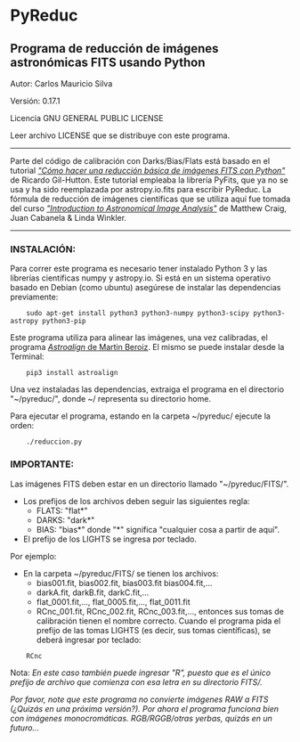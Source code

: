 # PyReduc

## Programa de reducción de imágenes astronómicas FITS usando Python
Autor: Carlos Mauricio Silva

Versión: 0.17.1

Licencia GNU GENERAL PUBLIC LICENSE

Leer archivo LICENSE que se distribuye con este programa.
________________________________________________________

Parte del código de calibración con Darks/Bias/Flats está
basado en el tutorial [*"Cómo hacer una reducción básica de imágenes FITS con Python"*](https://freeshell.de/~rgh/arch/python/python-red-basica.pdf)
de Ricardo Gil-Hutton. Este tutorial empleaba la librería PyFits, que ya no se usa
y ha sido reemplazada por astropy.io.fits para escribir PyReduc.
La fórmula de reducción de imágenes científicas que se utiliza aquí fue tomada del curso
[*"Introduction to Astronomical Image Analysis"*](http://image-analysis.readthedocs.io/en/latest/index.html) de  Matthew Craig, Juan Cabanela & Linda Winkler.
_______________________________________________________

### INSTALACIÓN:
Para correr este programa es necesario tener instalado Python 3 y las librerías científicas numpy y astropy.io.
Si está en un sistema operativo basado en Debian (como ubuntu) asegúrese de instalar las dependencias previamente:
```
	sudo apt-get install python3 python3-numpy python3-scipy python3-astropy python3-pip
```
Este programa utiliza para alinear las imágenes, una vez calibradas, el programa [*Astroalign* de Martin Beroiz](https://github.com/toros-astro/astroalign). El mismo se puede instalar desde la Terminal:
```
	pip3 install astroalign
```

Una vez instaladas las dependencias, extraiga el programa en el directorio "~/pyreduc/", donde ~/ representa su directorio home.

Para ejecutar el programa, estando en la carpeta ~/pyreduc/ ejecute la orden:
```
	./reduccion.py
```

### IMPORTANTE:
Las imágenes FITS deben estar en un directorio llamado "~/pyreduc/FITS/".
- Los prefijos de los archivos deben seguir las siguientes regla:
  - FLATS: "flat*"
  - DARKS: "dark*"
  - BIAS: "bias*"
donde "*" significa "cualquier cosa a partir de aquí".
- El prefijo de los LIGHTS se ingresa por teclado.

Por ejemplo:
- En la carpeta ~/pyreduc/FITS/ se tienen los archivos:
  - bias001.fit, bias002.fit, bias003.fit bias004.fit,...
  - darkA.fit, darkB.fit, darkC.fit,...
  - flat_0001.fit,..., flat_0005.fit,..., flat_0011.fit
  - RCnc_001.fit, RCnc_002.fit, RCnc_003.fit,...,
entonces sus tomas de calibración tienen el nombre correcto. Cuando el programa pida el prefijo de las tomas LIGHTS (es decir, sus tomas científicas),
se deberá ingresar por teclado:
```
	RCnc
```
Nota: *En este caso también puede ingresar "R", puesto que es el único prefijo de archivo que comienza con esa letra en su directorio FITS/.*


*Por favor, note que este programa no convierte imágenes RAW a FITS (¿Quizás en una próxima versión?).*
*Por ahora el programa funciona bien con imágenes monocromáticas. RGB/RGGB/otras yerbas, quizás en un futuro...*
